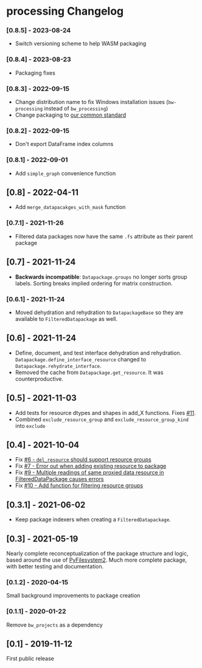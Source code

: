 # processing Changelog

### [0.8.5] - 2023-08-24

* Switch versioning scheme to help WASM packaging

### [0.8.4] - 2023-08-23

* Packaging fixes

### [0.8.3] - 2022-09-15

* Change distribution name to fix Windows installation issues (`bw-processing` instead of `bw_processing`)
* Change packaging to [our common standard](https://github.com/brightway-lca/cookiecutter-brightwaylib)

### [0.8.2] - 2022-09-15

* Don't export DataFrame index columns

### [0.8.1] - 2022-09-01

* Add `simple_graph` convenience function

## [0.8] - 2022-04-11

* Add `merge_datapacakges_with_mask` function

### [0.7.1] - 2021-11-26

* Filtered data packages now have the same `.fs` attribute as their parent package

## [0.7] - 2021-11-24

* **Backwards incompatible**: `Datapackage.groups` no longer sorts group labels. Sorting breaks implied ordering for matrix construction.

### [0.6.1] - 2021-11-24

* Moved dehydration and rehydration to `DatapackageBase` so they are available to `FilteredDatapackage` as well.

## [0.6] - 2021-11-24

* Define, document, and test interface dehydration and rehydration. `Datapackage.define_interface_resource` changed to `Datapackage.rehydrate_interface`.
* Removed the cache from `Datapackage.get_resource`. It was counterproductive.

## [0.5] - 2021-11-03

* Add tests for resource dtypes and shapes in add_X functions. Fixes [#11](https://github.com/brightway-lca/bw_processing/issues/11).
* Combined  `exclude_resource_group` and `exclude_resource_group_kind` into `exclude`

## [0.4] - 2021-10-04

* Fix [#6 - `del_resource` should support resource groups](https://github.com/brightway-lca/bw_processing/issues/6)
* Fix [#7 - Error out when adding existing resource to package](https://github.com/brightway-lca/bw_processing/issues/7)
* Fix [#9 - Multiple readings of same proxied data resource in FilteredDataPackage causes errors](https://github.com/brightway-lca/bw_processing/issues/9)
* Fix [#10 - Add function for filtering resource groups](https://github.com/brightway-lca/bw_processing/issues/10)

## [0.3.1] - 2021-06-02

* Keep package indexers when creating a `FilteredDatapackage`.

## [0.3] - 2021-05-19

Nearly complete reconceptualization of the package structure and logic, based around the use of [PyFilesystem2](https://docs.pyfilesystem.org/en/latest/). Much more complete package, with better testing and documentation.

### [0.1.2] - 2020-04-15

Small background improvements to package creation

### [0.1.1] - 2020-01-22

Remove `bw_projects` as a dependency

## [0.1] - 2019-11-12

First public release
